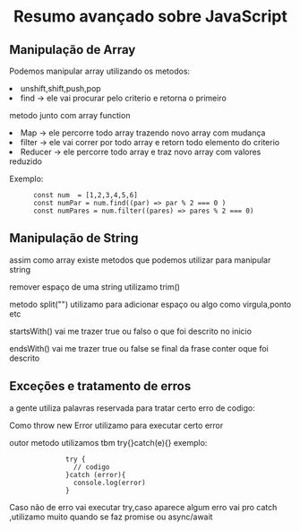 <h1 align="center"> Resumo avançado sobre JavaScript </h1>

<h2> Manipulação de Array </h2>
<P> Podemos manipular array utilizando os metodos: </p>
<li>unshift,shift,push,pop</li>
<li>find -> ele vai procurar pelo criterio e retorna o primeiro</li>
<p> metodo junto com array function
<li>Map ->  ele percorre todo array trazendo novo array com mudança 
</li>
<li>filter -> ele vai correr por todo array e retorn todo elemento do criterio
</li>
<li>Reducer -> ele percorre todo array e traz novo array com valores reduzido
 </li>

 <p> Exemplo: 

          const num  = [1,2,3,4,5,6]
          const numPar = num.find((par) => par % 2 === 0 )
          const numPares = num.filter((pares) => pares % 2 === 0)


<h2>Manipulação de String</h2>

<p>
    assim como array existe metodos que podemos utilizar para manipular string
</p>
<p>
 remover espaço de uma string utilizamo trim()
</p>
<p>
  metodo split("") utilizamo para adicionar espaço ou algo como virgula,ponto etc
</p>
<p>startsWith() vai me trazer true ou falso o que foi descrito no inicio</p>
<p>
endsWith() vai me trazer true ou false se final da frase conter oque foi descrito
</p>

<h2> Exceções e tratamento de erros </h2>

<p>
    a gente utiliza palavras reservada para tratar certo erro de codigo:
</p>
<p> 
  Como throw new Error utilizamo para executar certo error
</p>
<p>
  outor metodo utilizamos tbm try{}catch(e){}
  exemplo:


                  try {
                    // codigo
                  }catch (error){
                    console.log(error)
                  }

Caso não de erro vai executar try,caso aparece algum erro vai pro catch ,utilizamo muito quando se faz promise ou async/await
</p>